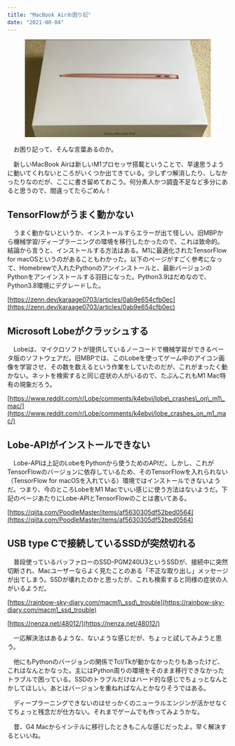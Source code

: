 ```yaml
---
title: "MacBook Airお困り記"
date: "2021-08-04"
---
```


<figure>

![](assets/ne9e9dbea13ec_2419145a5424ededf4e6e2bdbf0f7112.png)

</figure>

　お困り記って、そんな言葉あるのか。

　新しいMacBook Airは新しいM1プロセッサ搭載ということで、早速思うように動いてくれないところがいくつか出てきている。少しずつ解消したり、しなかったりなのだが、ここに書き留めておこう。何分素人かつ調査不足など多分にあると思うので、間違ってたらごめん！

## TensorFlowがうまく動かない

　うまく動かないというか、インストールすらエラーが出て怪しい。旧MBPから機械学習/ディープラーニングの環境を移行したかったので、これは致命的。結論から言うと、インストールする方法はある。M1に最適化されたTensorFlow for macOSというのがあることもわかった。以下のページがすごく参考になって、Homebrewで入れたPythonのアンインストールと、最新バージョンのPythonをアンインストールする羽目になった。Python3.9はだめなので、Python3.8環境にデグレードした。

[https://zenn.dev/karaage0703/articles/0ab9e654cfb0ec](https://zenn.dev/karaage0703/articles/0ab9e654cfb0ec)

## Microsoft Lobeがクラッシュする

　Lobeは、マイクロソフトが提供しているノーコードで機械学習ができるベータ版のソフトウェアだ。旧MBPでは、このLobeを使ってゲーム中のアイコン画像を学習させ、その数を数えるという作業をしていたのだが、これがまったく動かない。ネットを検索すると同じ症状の人がいるので、たぶんこれもM1 Mac特有の現象だろう。

[https://www.reddit.com/r/Lobe/comments/k4ebvi/lobe\_crashes\_on\_m1\_mac/](https://www.reddit.com/r/Lobe/comments/k4ebvi/lobe_crashes_on_m1_mac/)

## Lobe-APIがインストールできない

　Lobe-APIは上記のLobeをPythonから使うためのAPIだ。しかし、これがTensorFlowのバージョンに依存しているため、そのTensorFlowを入れられない（TensorFlow for macOSを入れている）環境ではインストールできないようだ。つまり、今のところLobeをM1 Macでいい感じに使う方法はないようだ。下記のページあたりにLobe-APIとTensorFlowのことは書いてある。

[https://qiita.com/PoodleMaster/items/af5630305df52bed0564](https://qiita.com/PoodleMaster/items/af5630305df52bed0564)

## USB type Cで接続しているSSDが突然切れる

　普段使っているバッファローのSSD-PGM240U3というSSDが、接続中に突然切断され、Macユーザーならよく見たことのある「不正な取り出し」メッセージが出てしまう。SSDが壊れたのかと思ったが、これも検索すると同様の症状の人がいるようだ。

[https://rainbow-sky-diary.com/macm1\_ssd\_trouble](https://rainbow-sky-diary.com/macm1_ssd_trouble)

[https://nenza.net/48012/](https://nenza.net/48012/)

　一応解決法はあるような、ないような感じだが、ちょっと試してみようと思う。

　他にもPythonのバージョンの関係でTcl/Tkが動かなかったりもあったけど、これはなんとかなった。主にはPython周りの環境をそのまま移行できなかったトラブルで困っている。SSDのトラブルだけはハード的な感じでちょっとなんとかしてほしい。あとはバージョンを重ねればなんとかなりそうではある。

　ディープラーニングできないのはせっかくのニューラルエンジンが活かせなくてちょっと残念だが仕方ない。それまでゲームでも作ってみようかな。

　昔、G4 Macからインテルに移行したときもこんな感じだったよ。早く解決するといいね。
